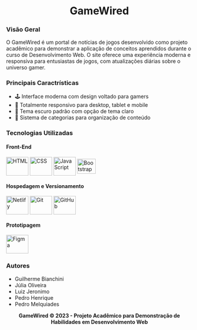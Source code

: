 <h1 align="center"> GameWired </h1>

<h3> Visão Geral </h3>
<p>
  O GameWired é um portal de notícias de jogos desenvolvido como projeto acadêmico para demonstrar a aplicação de conceitos aprendidos durante o curso de Desenvolvimento Web. O site oferece uma experiência moderna e responsiva para entusiastas de jogos, com atualizações diárias sobre o universo gamer.
</p>

<h3>
  Principais Caractrísticas
</h3>

<ul>
  <li>
    🕹️ Interface moderna com design voltado para gamers
  </li>
  <li>
    📱 Totalmente responsivo para desktop, tablet e mobile
  </li>
  <li>
    🎨 Tema escuro padrão com opção de tema claro
  </li>
  <li>
    📰 Sistema de categorias para organização de conteúdo
  </li>
</ul>

  <h3>
    Tecnologias Utilizadas
  </h3>

<div style="display: inline_block">

  <h4> Front-End </h4>
  <img align="center" alt="HTML" height="50" width="60" src="https://cdn.jsdelivr.net/gh/devicons/devicon@latest/icons/html5/html5-original.svg" />
  <img align="center" alt="CSS" height="50" width="60" src="https://cdn.jsdelivr.net/gh/devicons/devicon@latest/icons/css3/css3-original.svg" />
  <img align="center" alt="JavaScript" height="50" width="60" src="https://cdn.jsdelivr.net/gh/devicons/devicon@latest/icons/javascript/javascript-original.svg" />
  <img align="center" alt="Bootstrap" height="40" width="50" src="https://cdn.jsdelivr.net/gh/devicons/devicon@latest/icons/bootstrap/bootstrap-original.svg" />

  <h4> Hospedagem e Versionamento </h4>
  <img align="center" alt="Netlify" height="50" width="60" src="https://cdn.jsdelivr.net/gh/devicons/devicon@latest/icons/netlify/netlify-original.svg" />
  <img align="center" alt="Git" height="50" width="60" src="https://cdn.jsdelivr.net/gh/devicons/devicon@latest/icons/git/git-original.svg" />
  <img align="center" alt="GitHub" height="50" width="60" src="https://cdn.jsdelivr.net/gh/devicons/devicon@latest/icons/github/github-original.svg" />

  <h4> Prototipagem </h4>
  <img align="center" alt="Figma" height="50" width="60" src="https://cdn.jsdelivr.net/gh/devicons/devicon@latest/icons/figma/figma-original.svg" />

</div>

  <h3>Autores</h3>
  <ul>
    <li>
      <a>Guilherme Bianchini</a>
    </li>
    <li>
      <a>Júlia Oliveira</a>
    </li>
    <li>
      <a>Luiz Jeronimo</a>
    </li>
    <li>
      <a>Pedro Henrique</a>
    </li>
    <li>
       <a>Pedro Melquiades</a>
    </li>
  </ul>

  <p align="center"><strong>GameWired © 2023 - Projeto Acadêmico para Demonstração de Habilidades em Desenvolvimento Web</strong></p>
